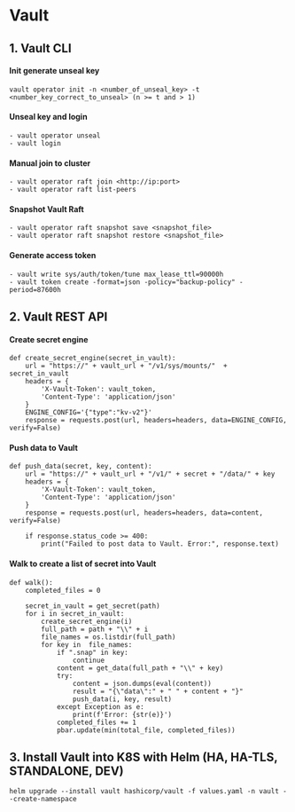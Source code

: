 # Vault
## 1. Vault CLI
#### Init generate unseal key
```
vault operator init -n <number_of_unseal_key> -t <number_key_correct_to_unseal> (n >= t and > 1)
```
#### Unseal key and login
```
- vault operator unseal
- vault login
```
#### Manual join to cluster
```
- vault operator raft join <http://ip:port>
- vault operator raft list-peers
```
#### Snapshot Vault Raft
```
- vault operator raft snapshot save <snapshot_file>
- vault operator raft snapshot restore <snapshot_file>
```
#### Generate access token
```
- vault write sys/auth/token/tune max_lease_ttl=90000h
- vault token create -format=json -policy="backup-policy" -period=87600h
```
## 2. Vault REST API
#### Create secret engine
```
def create_secret_engine(secret_in_vault):
    url = "https://" + vault_url + "/v1/sys/mounts/"  + secret_in_vault
    headers = {
        'X-Vault-Token': vault_token,
        'Content-Type': 'application/json'
    }
    ENGINE_CONFIG='{"type":"kv-v2"}'
    response = requests.post(url, headers=headers, data=ENGINE_CONFIG, verify=False)
```
#### Push data to Vault
```
def push_data(secret, key, content):
    url = "https://" + vault_url + "/v1/" + secret + "/data/" + key
    headers = {
        'X-Vault-Token': vault_token,
        'Content-Type': 'application/json'
    }
    response = requests.post(url, headers=headers, data=content, verify=False)
    
    if response.status_code >= 400:
        print("Failed to post data to Vault. Error:", response.text)
```
#### Walk to create a list of secret into Vault
```
def walk():
    completed_files = 0

    secret_in_vault = get_secret(path)
    for i in secret_in_vault:
        create_secret_engine(i)
        full_path = path + "\\" + i
        file_names = os.listdir(full_path)
        for key in  file_names:
            if ".snap" in key:
                continue
            content = get_data(full_path + "\\" + key)
            try:
                content = json.dumps(eval(content))
                result = "{\"data\":" + " " + content + "}"
                push_data(i, key, result)
            except Exception as e:
                print(f'Error: {str(e)}')
            completed_files += 1
            pbar.update(min(total_file, completed_files))
```
## 3. Install Vault into K8S with Helm (HA, HA-TLS, STANDALONE, DEV)
```
helm upgrade --install vault hashicorp/vault -f values.yaml -n vault --create-namespace
```

